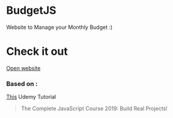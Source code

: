 # BudgetJS
Website to Manage your Monthly Budget :) 


# Check it out
 [Open website](https://goxr3plus.github.io/BudgetJS/)
 
 ### Based on :
 [This](https://www.udemy.com/the-complete-javascript-course) Udemy Tutorial
 >The Complete JavaScript Course 2019: Build Real Projects!
